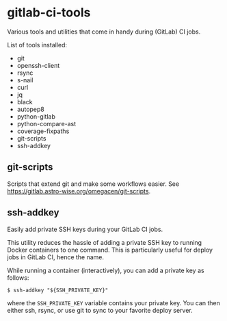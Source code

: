# gitlab-ci-tools

Various tools and utilities that come in handy during (GitLab) CI jobs.

List of tools installed:

  * git
  * openssh-client
  * rsync
  * s-nail
  * curl
  * jq
  * black
  * autopep8
  * python-gitlab
  * python-compare-ast
  * coverage-fixpaths  
  * git-scripts
  * ssh-addkey

## git-scripts

Scripts that extend git and make some workflows easier. See
https://gitlab.astro-wise.org/omegacen/git-scripts.

## ssh-addkey

Easily add private SSH keys during your GitLab CI jobs.

This utility reduces the hassle of adding a private SSH key to running
Docker containers to one command. This is particularly useful for deploy 
jobs in GitLab CI, hence the name.

While running a container (interactively), you can add a private key as follows:
```
$ ssh-addkey "${SSH_PRIVATE_KEY}"
```
where the `SSH_PRIVATE_KEY` variable contains your private key. You can then
either ssh, rsync, or use git to sync to your favorite deploy server.

